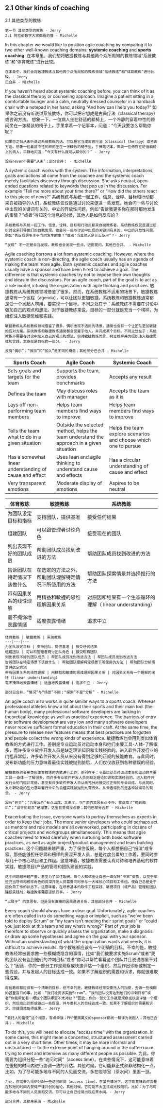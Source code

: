 ## 2.1 Other kinds of coaching
2.1 其他类型的教练
```
第一节 其他类型的教练 - Jerry
2.1 阿拉伯数字大家都看的懂 - Michelle
```

In this chapter we would like to position agile coaching by comparing it to two other well-known coaching domains: **systemic coaching** and **sports coaching**.
在本章里，我们想将敏捷教练与其他两个众所周知的教练领域“系统教练”和“体育教练”进行比较。

```
在本章中，我们会将敏捷教练与其他两个众所周知的教练领域“系统教练”和“体育教练”进行比较。- Jerry
已合并 - Michelle
```

If you haven’t heard about systemic coaching before, you can think of it as the classical therapy or counseling approach. Imagine a patient sitting in a comfortable lounger and a calm, neutrally dressed counselor in a hardback chair with a notepad in her hand, asking “And how can I help you today?”
如果你之前没有听说过系统教练，你可以把它想成是古典疗法（classical therapy）或咨询方法。 想象一下，一位病人坐在舒适的躺椅上，一个冷静的穿着中性的顾问坐在一张精装的椅子上，手里拿着一个记事本，问道：“今天我要怎么帮助你呢？

```
如果你之前从未听说过系统教练的话，可以把它当成古典疗法（classical therapy）或咨询方法。想象一位着装中性的顾问坐在一张精致的椅子里，手捧笔记本，面向一位倚靠在舒适躺椅上的病人，平静地问道：“今天有什么我可以帮你的？” - Jerry

没有never不需要“从未”；部分合并； - Michelle
```

A systemic coach works with the system. The information, interpretations, goals and actions all come from the coachee and the systemic coach merely facilitates discovery through discussion. She asks neutral, open-ended questions related to keywords that pop up in the discussion. For example “Tell me more about your time there?” or “How did the others react to this piece of news?”
系统教练与系统一起工作。信息、诠释、目标和行动都来自被指导的人们，系统教练仅仅是通过讨论来促进一些发现。她会问一些与讨论中出现的关键词有关的、中立的开放性问题。例如“告诉我更多你在那时那地发生的事情？”或者“得知这个消息的时候，其他人是如何反应的？

```
系统教练与系统一起工作。信息、诠释、目标和行动点都来自被教练者，系统教练仅仅是通过组织讨论来引导他们的自我发现。她会问一些与讨论中出现的关键词有关的、中立的开放性问题。例如“告诉我更多关于当时发生的事？”或者“当其他人是什么反应”？- Jerry

“发现” 不一定是自我发现，教练也会发现一些点，进而提问。其他已合并。 - Michelle
```

Agile coaching borrows a lot from systemic coaching. However, where the systemic coach is non-directing, the agile coach usually has an agenda of making the team more agile. Both systemic coaches and agile coaches usually have a sponsor and have been hired to achieve a goal. The difference is that systemic coaches try not to impose their own thoughts and ideas in the discussions. For an agile coach, part of the goal is to act as a role model, infusing the organization with agile thinking and practices.
敏捷教练从系统教练领域借鉴了很多。然而，在系统教练不适用的场景下，敏捷教练通常有一个议程（agenda），可以让团队更加敏捷。系统教练和敏捷教练通常都是受一个发起人聘用，要实现一个目标。不同之处在于：系统教练不需要在讨论中强加自己的观点和想法。对于敏捷教练来说，目标的一部分就是充当一个榜样，为组织注入敏捷思维和实践。
```
敏捷教练从系统教练领域借鉴了很多，偶尔出现不适用的场景，通常也会有一个让团队更加敏捷的应对方案。系统教练和敏捷教练通常都会受雇于他人，并完成某个目标。不同之处在于：系统教练不需要在讨论中加入自己的观点和想法，但对敏捷教练而言，树立榜样并为组织注入敏捷思维和实践，本身就是目标的一部分。 - Jerry

没有“偶尔”；“强加”和“加入”是不同的概念；其他部分已合并 - Michelle
```


| Sports Coach                             | Agile Coach                              | Systemic Coach                           |
| ---------------------------------------- | ---------------------------------------- | ---------------------------------------- |
| Sets goals and targets for the team      | Supports the team, provides benchmarks   | Accepts any result                       |
| Defines the team                         | May discuss roles with manager           | Accepts the team as it is                |
| Lays off non-performing team members     | Helps team members find ways to improve  | Helps team members find ways to improve  |
| Tells the team what to do in a given situation | Outside the selected method, helps the team understand the approach in a given situation | Helps the team explore scenarios and choose which one to pursue |
| Has a somewhat linear understanding of cause and effect | Uses lean and agile thinking to understand cause and effects | Has a circular understanding of cause and effect |
| Very transparent emotions                | Moderate display of emotions             | Aspires to be neutral                    |

| 体育教练           | 敏捷教练                       | 系统教练                                    |
| -------------- | -------------------------- | --------------------------------------- |
| 为团队设定目标和指标     | 支持团队，提供基准                  | 接受任何结果                                  |
| 组建团队           | 可以跟管理者讨论角色                 | 接受现在的团队                                 |
| 列出表现不好的团队成员    | 帮助团队成员找到改进的方法              | 帮助团队成员找到改进的方法                           |
| 告诉团队在特定情况下该做什么 | 在选定的方法之外，帮助团队理解特定情况下所使用的方法 | 帮助团队探索情景并选择推行的方法                        |
| 带有因果关系的线性理解    | 用精益和敏捷的思维理解因果关系            | 对原因和结果有一个生态循环的理解（ linear understanding） |
| 毫不掩饰地表露情绪      | 适度表露情绪                     | 追求中立                                    |

```
体育教练 | 敏捷教练 | 系统教练
---|---|---
为团队设定目标 | 支持团队，提供基准 | 接受任何结果
组建团队 | 可以和管理者商讨团队角色 | 接受现有团队
列出表现不好的团队成员 | 帮团队成员找到改进方法 | 帮团队成员找到改进方法
告诉团队在特定场景下该做什么 | 帮助团队理解特定场景下所使用的方法 | 帮助团队分析场景并选定方法
带有因果关系的线性理解 | 用精益和敏捷的思维理解因果关系 | 对因果关系有一个理解的闭环（linear understanding）
毫不掩饰地表露情绪 | 适当地表露情绪 | 追求中立 - Jerry

部分已合并，“情况”与“场景”不同；“探索”不是“分析” - Michelle
```

An agile coach also works in quite similar ways to a sports coach. Whereas professional athletes know a lot about their sports and their main tool (the human body), many professional software developers are lacking in theoretical knowledge as well as practical experience. The barriers of entry into software development are very low and many software developers never receive sufficient formal education in their craft. At the same time, the pressure to release new features means that best practices are forgotten and people collect the wrong kinds of experience.
敏捷教练也会用到类似体育教练的方式进行工作。差别是专业运动员对运动本身和他们主要工具-人体-了解很多，而许多专业软件开发人员是缺乏理论知识和实践经验的。进入软件开发行业的门槛非常低，许多软件开发人员从来没有得到足够的正规的技能教育。与此同时，发布新功能的压力意味着最佳实践被抛到脑后，人们仅仅收获到各种错误的经验。
```
敏捷教练也会用类似体育教练的方式进行工作，差别在于：专业运动员对运动本身和运动的主要工具——身体——了解很多，而许多专业软件开发人员则缺乏理论知识和实践经验的。进入软件开发行业的门槛非常低，甚至有许多软件开发人员从未充分地接受过正规的专业训练。与此同时，发布新功能的压力意味着行业中的最佳实践被抛到九霄云外，从业者得到的是各种被误导的观念。 - Jerry

没有“甚至”；“九霄云外”有点出戏，太美了，与严肃的文风有点不符，我改成了“抛到脑后”；”误导的观念“是增意，这里我觉得没必要；其他已部分合并 - Michelle
```

Exacerbating the issue, everyone wants to portray themselves as experts in order to keep their jobs. The more senior developers who could perhaps act as mentors and role models are all overworked, participating in dozens of critical projects and workgroups simultaneously. This means that agile coaches need to tread carefully when nurturing both basic software practices, as well as agile project/product management and team building practices.
这个问题越来越严重，为了保住饭碗，每个人都想把自己“扮演”成专家。那些能够担任导师和榜样的资深开发人员，总是过度劳累的工作着，要同时参与几十个核心项目和工作组。这意味着，敏捷教练需要认真对待和培养基础的软件实践，敏捷项目/产品的管理和团队建设的实践。

```
这个问题越来越严重，甚至为了保住饭碗，每个人都试图让自己一直保持“专家”姿势，以至于那些充当导师和榜样角色的资深开发人员需要同时参与一大堆核心项目和工作组，使自己总是处于超负荷工作的状态下。这意味着，在培养基本的软件工程实践、敏捷项目（或产品）管理和团队建设实践时，敏捷教练需要谨慎行事。- Jerry

“以致于” 的意思有，但是没有直接的因果递进关系，其他部分合并 - Michelle
```

Every coach should always have a clear goal. Unfortunately, agile coaches are often called in to do something vague or implicit, such as “we’ve been told to deploy Scrum” or “my team isn’t meeting their sprint goals” or “could you just look at this team and say what’s wrong?” Part of your job is therefore to observe or quickly assess the organization, make a diagnosis or draw up some hypotheses and agree on the goal with your sponsor. Without an understanding of what the organization wants and needs, it is difficult to achieve results.
每个教练都应该有一个明确的目标。不幸的是，敏捷教练经常被要求做一些模糊或隐含的事情，比如“我们被要求实施Scrum”或者“我的团队没有达到他们的冲刺目标”或者“你可以帮忙看看这个团队并且说说哪里不对么？“因此，你的一部分工作是观察或快速评估一个组织，然后作出诊断或制定一些假设，并与发起人的目标达成一致。如果不了解组织的需要和诉求，你就很难取得成果。
```
每位教练都应该有一个清晰的目标，但不幸的是，敏捷教练经常受委托人的指使，去做一些模糊的甚至盲目的事，比如：“我们被要求实施Scrum”、“我的团队没有达到他们的冲刺目标”或者“你能帮忙看一眼这个团队哪里不太对劲？“因此，你的一部分工作就是观察或快速评估一个组织，然后给出诊断或做出一些假设，并与委托人的目标达成一致。如果不了解组织的需要和诉求，你就很难取得成果。- Jerry

“委托人的指使”这个增意，有点牵强；PMP里面英文的sponsor都统一翻译为发起人；其他已合并；- Michelle
```

To do this, you will need to allocate “access time” with the organization. In some cases, this might mean a concerted, structured assessment carried out in a very short time. Other times, it may be more informal and unstructured — to the extreme point of hanging around in the coffee room trying to meet and interview as many different people as possible.
为此，你需要为组织分配一些“访问时间”（access time）。在某些情况下，这可能意味着在很短的时间内进行协调一致的评估。其他时候，它可能非正式和非结构化一点，比如，为了尽可能多地与不同的人见面交流，多在咖啡室（茶水间）里逛一逛。
```
为此，你需要为组织分配一些访问时间（access time）。在某些情况下，这可能意味着你需要在较短的时间内获得严谨共创的结论。其他时候，它可能不太正式或比较随机，比如：为了尽可能多地与不同的人见面和交流，你可以让自己经常出现在茶水间。- Jerry

部分合并，其他未采纳 - Michelle
```
